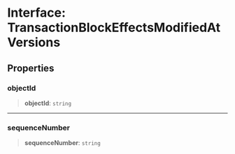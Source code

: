 # Interface: TransactionBlockEffectsModifiedAtVersions

## Properties

### objectId

> **objectId**: `string`

---

### sequenceNumber

> **sequenceNumber**: `string`
